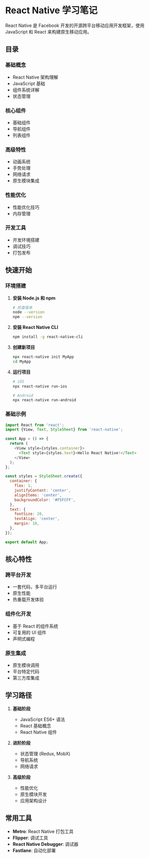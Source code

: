 # React Native 学习笔记

React Native 是 Facebook 开发的开源跨平台移动应用开发框架，使用 JavaScript 和 React 来构建原生移动应用。

## 目录

### 基础概念
- React Native 架构理解
- JavaScript 基础
- 组件系统详解
- 状态管理

### 核心组件
- 基础组件
- 导航组件
- 列表组件

### 高级特性
- 动画系统
- 手势处理
- 网络请求
- 原生模块集成

### 性能优化
- 性能优化技巧
- 内存管理

### 开发工具
- 开发环境搭建
- 调试技巧
- 打包发布

## 快速开始

### 环境搭建

1. **安装 Node.js 和 npm**
   ```bash
   # 检查版本
   node --version
   npm --version
   ```

2. **安装 React Native CLI**
   ```bash
   npm install -g react-native-cli
   ```

3. **创建新项目**
   ```bash
   npx react-native init MyApp
   cd MyApp
   ```

4. **运行项目**
   ```bash
   # iOS
   npx react-native run-ios
   
   # Android
   npx react-native run-android
   ```

### 基础示例

```javascript
import React from 'react';
import {View, Text, StyleSheet} from 'react-native';

const App = () => {
  return (
    <View style={styles.container}>
      <Text style={styles.text}>Hello React Native!</Text>
    </View>
  );
};

const styles = StyleSheet.create({
  container: {
    flex: 1,
    justifyContent: 'center',
    alignItems: 'center',
    backgroundColor: '#F5FCFF',
  },
  text: {
    fontSize: 20,
    textAlign: 'center',
    margin: 10,
  },
});

export default App;
```

## 核心特性

### 跨平台开发
- 一套代码，多平台运行
- 原生性能
- 热重载开发体验

### 组件化开发
- 基于 React 的组件系统
- 可复用的 UI 组件
- 声明式编程

### 原生集成
- 原生模块调用
- 平台特定代码
- 第三方库集成

## 学习路径

1. **基础阶段**
   - JavaScript ES6+ 语法
   - React 基础概念
   - React Native 组件

2. **进阶阶段**
   - 状态管理 (Redux, MobX)
   - 导航系统
   - 网络请求

3. **高级阶段**
   - 性能优化
   - 原生模块开发
   - 应用架构设计

## 常用工具

- **Metro**: React Native 打包工具
- **Flipper**: 调试工具
- **React Native Debugger**: 调试器
- **Fastlane**: 自动化部署 